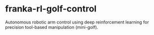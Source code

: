 # franka-rl-golf-control
Autonomous robotic arm control using deep reinforcement learning for precision tool-based manipulation (mini-golf).
